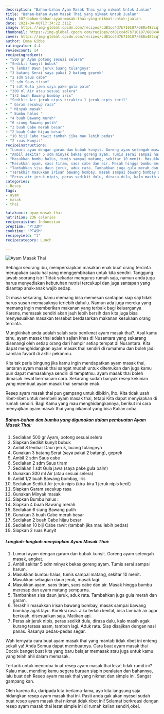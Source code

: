 ```yaml
---
description: "Bahan-bahan Ayam Masak Thai yang nikmat Untuk Jualan"
title: "Bahan-bahan Ayam Masak Thai yang nikmat Untuk Jualan"
slug: 507-bahan-bahan-ayam-masak-thai-yang-nikmat-untuk-jualan
date: 2021-04-08T17:34:22.311Z
image: https://img-global.cpcdn.com/recipes/cd81cc4d7b710187/680x482cq70/ayam-masak-thai-foto-resep-utama.jpg
thumbnail: https://img-global.cpcdn.com/recipes/cd81cc4d7b710187/680x482cq70/ayam-masak-thai-foto-resep-utama.jpg
cover: https://img-global.cpcdn.com/recipes/cd81cc4d7b710187/680x482cq70/ayam-masak-thai-foto-resep-utama.jpg
author: Emma Gibbs
ratingvalue: 4.4
reviewcount: 14
recipeingredient:
- "500 gr Ayam potong sesuai selera"
- "Sedikit kunyit bubuk"
- "8 lembar Daun jeruk buang tulangnya"
- "3 batang Serai saya pakai 2 batang geprek"
- "2 sdm Saus cabe"
- "2 sdm Saus tiram"
- "1 sdt Gula jawa saya pake gula palm"
- "300 ml Air atau sesuai selera"
- "1/2 buah Bawang bombay iris"
- "Sedikit Air jeruk nipis kirakira 1 jeruk nipis kecil"
- " Garam secukup rasa"
- " Minyak masak"
- " Bumbu halus "
- "4 buah Bawang merah"
- "6 siung Bawang putih"
- "3 buah Cabe merah besar"
- "2 buah Cabe hijau besar"
- "10 biji Cabe rawit tambah jika mau lebih pedas"
- "2 ruas Kunyit"
recipeinstructions:
- "Lumuri ayam dengan garam dan bubuk kunyit. Goreng ayam setengah masak, angkat."
- "Ambil sekitar 5 sdm minyak bekas goreng ayam. Tumis serai sampai harum."
- "Masukkan bumbu halus, tumis sampai matang, sekitar 10 menit. Masukkan sebagian daun jeruk, masak lagi."
- "Masukkan ayam, saos tiram, saos cabe dan air. Masak hingga bumbu meresap dan ayam matang sempurna."
- "Tambahkan sisa daun jeruk, aduk rata. Tambahkan juga gula merah dan garam."
- "Terakhir masukkan irisan bawang bombay, masak sampai bawang bombay agak layu. Koreksi rasa. Jika terlalu kental, bisa tambah air agar berkuah, disesuaikan saja. Matikan api."
- "Peras air jeruk nipis, peras sedikit dulu, dirasa dulu, kalo masih agak kurang terasa asam, tambah lagi. Aduk rata. Siap disajikan dengan nasi panas. Rasanya pedas-pedas segar."
categories:
- Resep
tags:
- ayam
- masak
- thai

katakunci: ayam masak thai 
nutrition: 236 calories
recipecuisine: Indonesian
preptime: "PT32M"
cooktime: "PT45M"
recipeyield: "1"
recipecategory: Lunch

---
```



![Ayam Masak Thai](https://img-global.cpcdn.com/recipes/cd81cc4d7b710187/680x482cq70/ayam-masak-thai-foto-resep-utama.jpg)

Sebagai seorang ibu, mempersiapkan masakan enak buat orang tercinta merupakan suatu hal yang menggembirakan untuk kita sendiri. Tanggung jawab seorang istri Tidak sekadar mengurus rumah saja, namun anda juga harus menyediakan kebutuhan nutrisi tercukupi dan juga santapan yang disantap anak-anak wajib sedap.

Di masa  sekarang, kamu memang bisa memesan santapan siap saji tidak harus susah memasaknya terlebih dahulu. Namun ada juga mereka yang memang ingin memberikan makanan yang terbaik bagi keluarganya. Karena, memasak sendiri akan jauh lebih bersih dan kita juga bisa menyesuaikan masakan tersebut berdasarkan makanan kesukaan orang tercinta. 



Mungkinkah anda adalah salah satu penikmat ayam masak thai?. Asal kamu tahu, ayam masak thai adalah sajian khas di Nusantara yang sekarang disenangi oleh setiap orang dari hampir setiap tempat di Nusantara. Kita dapat menghidangkan ayam masak thai sendiri di rumahmu dan boleh jadi camilan favorit di akhir pekanmu.

Kita tak perlu bingung jika kamu ingin mendapatkan ayam masak thai, lantaran ayam masak thai sangat mudah untuk ditemukan dan juga kamu pun dapat memasaknya sendiri di tempatmu. ayam masak thai boleh dimasak lewat bermacam cara. Sekarang sudah banyak resep kekinian yang membuat ayam masak thai semakin enak.

Resep ayam masak thai pun gampang untuk dibikin, lho. Kita tidak usah ribet-ribet untuk membeli ayam masak thai, tetapi Kita dapat menyiapkan di rumah sendiri. Bagi Kamu yang mau menghidangkannya, berikut ini cara menyajikan ayam masak thai yang nikamat yang bisa Kalian coba.

<!--inarticleads1-->

##### Bahan-bahan dan bumbu yang digunakan dalam pembuatan Ayam Masak Thai:

1. Sediakan 500 gr Ayam, potong sesuai selera
1. Siapkan Sedikit kunyit bubuk
1. Ambil 8 lembar Daun jeruk, buang tulangnya
1. Gunakan 3 batang Serai (saya pakai 2 batang), geprek
1. Ambil 2 sdm Saus cabe
1. Sediakan 2 sdm Saus tiram
1. Sediakan 1 sdt Gula jawa (saya pake gula palm)
1. Gunakan 300 ml Air (atau sesuai selera)
1. Ambil 1/2 buah Bawang bombay, iris
1. Sediakan Sedikit Air jeruk nipis (kira-kira 1 jeruk nipis kecil)
1. Siapkan  Garam secukup rasa
1. Gunakan  Minyak masak
1. Siapkan  Bumbu halus :
1. Siapkan 4 buah Bawang merah
1. Sediakan 6 siung Bawang putih
1. Gunakan 3 buah Cabe merah besar
1. Sediakan 2 buah Cabe hijau besar
1. Sediakan 10 biji Cabe rawit (tambah jika mau lebih pedas)
1. Siapkan 2 ruas Kunyit




<!--inarticleads2-->

##### Langkah-langkah menyiapkan Ayam Masak Thai:

1. Lumuri ayam dengan garam dan bubuk kunyit. Goreng ayam setengah masak, angkat.
1. Ambil sekitar 5 sdm minyak bekas goreng ayam. Tumis serai sampai harum.
1. Masukkan bumbu halus, tumis sampai matang, sekitar 10 menit. Masukkan sebagian daun jeruk, masak lagi.
1. Masukkan ayam, saos tiram, saos cabe dan air. Masak hingga bumbu meresap dan ayam matang sempurna.
1. Tambahkan sisa daun jeruk, aduk rata. Tambahkan juga gula merah dan garam.
1. Terakhir masukkan irisan bawang bombay, masak sampai bawang bombay agak layu. Koreksi rasa. Jika terlalu kental, bisa tambah air agar berkuah, disesuaikan saja. Matikan api.
1. Peras air jeruk nipis, peras sedikit dulu, dirasa dulu, kalo masih agak kurang terasa asam, tambah lagi. Aduk rata. Siap disajikan dengan nasi panas. Rasanya pedas-pedas segar.




Wah ternyata cara buat ayam masak thai yang mantab tidak ribet ini enteng sekali ya! Anda Semua dapat membuatnya. Cara buat ayam masak thai Cocok banget buat kita yang baru belajar memasak atau juga untuk kamu yang telah ahli dalam memasak.

Tertarik untuk mencoba buat resep ayam masak thai lezat tidak rumit ini? Kalau mau, mending kamu segera buruan siapin peralatan dan bahannya, lalu buat deh Resep ayam masak thai yang nikmat dan simple ini. Sangat gampang kan. 

Oleh karena itu, daripada kita berlama-lama, ayo kita langsung saja hidangkan resep ayam masak thai ini. Pasti anda gak akan nyesel sudah buat resep ayam masak thai nikmat tidak ribet ini! Selamat berkreasi dengan resep ayam masak thai lezat simple ini di rumah kalian sendiri,oke!.

